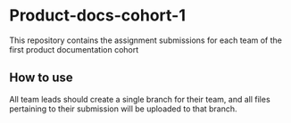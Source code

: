 # Product-docs-cohort-1
This repository contains the assignment submissions for each team of the first product documentation cohort

## How to use

All team leads should create a single branch for their team, and all files pertaining to their submission will be uploaded to that branch.
